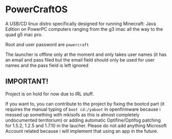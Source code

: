 # PowerCraftOS
A USB/CD linux distro specifically designed for running Minecraft: Java Edition on PowerPC computers ranging from the g3 imac all the way to the quad g5 mac pro.

Root and user password are `powercraft`

The launcher is offline only at the moment and only takes user names (it has an email and pass filed but the email field should only be used for user names and the pass field is left ignored

## IMPORTANT!
Project is on hold for now due to IRL stuff.

If you want to, you can contribute to the project by fixing the bootcd part (it requires the manual typing of `boot cd:/yaboot` in openfirmware because i messed up something with mkisofs as this is almost completely undocumented territorium) or adding automatic Optifine/Optifog patching for 1.5.2, 1.2.5 and 1.7.10 in the laucher. Please do not add anything Microsoft Account related because i will implement that using an app in the future.
